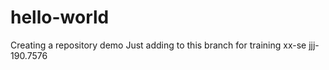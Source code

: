 # hello-world
Creating a repository demo
Just adding to this branch for training 
xx-se
jjj-190.7576
